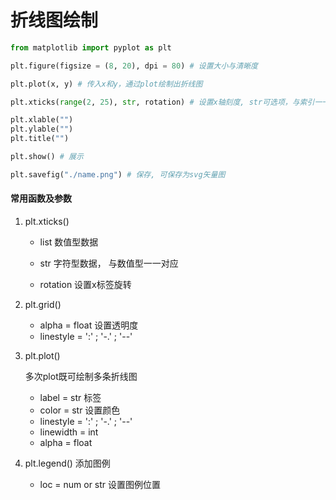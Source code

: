 # 折线图绘制

``````python
from matplotlib import pyplot as plt

plt.figure(figsize = (8, 20), dpi = 80) # 设置大小与清晰度

plt.plot(x, y) # 传入x和y，通过plot绘制出折线图

plt.xticks(range(2, 25), str, rotation) # 设置x轴刻度, str可选项，与索引一一对应

plt.xlable("")
plt.ylable("")
plt.title("")

plt.show() # 展示

plt.savefig("./name.png") # 保存, 可保存为svg矢量图
``````

#### 常用函数及参数

1. plt.xticks()

   * list 数值型数据

   * str 字符型数据， 与数值型一一对应
   * rotation 设置x标签旋转

2. plt.grid()

   * alpha = float 设置透明度
   * linestyle = ':' ; '-.' ; '--'

3. plt.plot()

   多次plot既可绘制多条折线图

   * label = str 标签
   * color = str 设置颜色
   * linestyle = ':' ; '-.' ; '--'
   * linewidth = int
   * alpha = float

4. plt.legend() 添加图例

   * loc = num or str 设置图例位置







